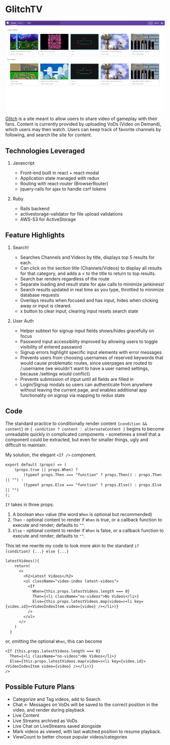 # GlitchTV

![Glitch](/glitch-optimized.gif)

[Glitch](https://glitchtv.herokuapp.com) is a site meant to allow users to share video of gameplay with their fans. Content is currently provided by uploading VoDs (Video on Demand), which users may then watch. Users can keep track of favorite channels by following, and search the site for content.

## Technologies Leveraged

1. Javascript
    - Front-end built in react + react-modal
    - Application state managed with redux
    - Routing with react-router (BrowserRouter)
    - jquery-rails for ajax to handle csrf tokens

2. Ruby
    - Rails backend
    - activestorage-validator for file upload validations
    - AWS-S3 for ActiveStorage

## Feature Highlights

1. Search!
    - Searches Channels and Videos by title, displays top 5 results for each.
    - Can click on the section title (Channels/Videos) to display all results for that category, and adds a < to the title to return to top results.
    - Search bar renders regardless of the route
    - Separate loading and result state for ajax calls to minimize jankiness!
    - Search results updated in real time as you type, throttled to minimize database requests
    - Overlays results when focused and has input, hides when clicking away or input is cleared.
    - x button to clear input, clearing input resets search state

2. User Auth
    - Helper subtext for signup input fields shows/hides gracefully on focus
    - Password input accessibility improved by allowing users to toggle visibility of entered password
    - Signup errors highlight specific input elements with error messages
    - Prevents users from choosing usernames of reserved keywords that would cause problematic routes, since userpages are routed to /:username (we wouldn't want to have a user named settings, because /settings would conflict)
    - Prevents submission of input until all fields are filled in
    - Login/Signup modals so users can authenticate from anywhere without leaving the current page, and enables additional app functionality on signup via mapping to redux state

## Code

The standard practice to conditionally render content `{condition && content}` or `{ condition ? content : alternateContent }` begins to become unreadable quickly in complicated components - sometimes a smell that a component could be extracted, but even for smaller things, ugly and difficult to maintain.

My solution, the elegant `<If />` component.

```JS
export default (props) => (
    (props.true || props.When) ?
        (typeof props.Then === "function" ? props.Then() : props.Then || "") :
        (typeof props.Else === "function" ? props.Else() : props.Else || "")
);
```

`If` takes in three props: 
   1. A boolean `When` value (the word `When` is optional but recommended)
   2. `Then` - optional content to render if `When` is true, or a callback function to execute and render; defaults to `""`.
   3. `Else` - optional content to render if `When` is false, or a callback function to execute and render; defaults to `""`.

This let me rewrite my code to look more akin to the standard `if (condition) {...} else {...}`

```JS
latestVideos(){
    return(
      <>
        <h2>Latest Videos</h2>
        <ul className="video-index latest-videos">
          <If 
            When={this.props.latestVideos.length === 0} 
            Then={<li className="no-videos">No Videos</li>}
            Else={this.props.latestVideos.map(video=><li key={video.id}><VideoIndexItem video={video} /></li>)}
          />
        </ul>
      </>
    )
  }
```

or, omitting the optional `When`, this can become

```JS
<If {this.props.latestVideos.length === 0} 
  Then={<li className="no-videos">No Videos</li>}
  Else={this.props.latestVideos.map(video=><li key={video.id}><VideoIndexItem video={video} /></li>)}
/>
```

## Possible Future Plans

- Categorize and Tag videos, add to Search
- Chat <- Messages on VoDs will be saved to the correct position in the video, and render during playback
- Live Content
- Live Streams archived as VoDs
- Live Chat on LiveStreams saved alongside
- Mark videos as viewed, with last watched position to resume playback.
- ViewCount to better choose popular videos/categories
